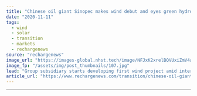 ```yaml
---
title: "Chinese oil giant Sinopec makes wind debut and eyes green hydrogen"
date: "2020-11-11"
tags: 
  - wind
  - solar
  - transition
  - markets
  - rechargenews
source: "rechargenews"
image_url: "https://images-global.nhst.tech/image/NFJxK2xrelBQVUxiZmV4aFk3bktnekl3WC9QSVpTUk03U2d3NXFPbE5jTT0=/nhst/binary/859dff7e86a9d7ea7937ab5be542bbb6"
image_fp: "/assets/img/post_thumbnails/107.jpg"
lead: "Group subsidiary starts developing first wind project amid international alliances in renewable H2"
article_url: "https://www.rechargenews.com/transition/chinese-oil-giant-sinopec-makes-wind-debut-and-eyes-green-hydrogen/2-1-910680"
---
```


---
